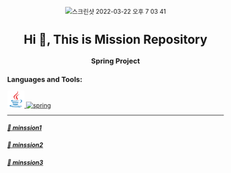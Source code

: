 <p align="center"><img width="779" alt="스크린샷 2022-03-22 오후 7 03 41" src="https://user-images.githubusercontent.com/58392978/159465402-cf5b570b-6bb6-4773-953c-b00a90ef00e0.png"><p>

<h1 align="center">Hi 👋, This is Mission Repository</h1>
<h3 align="center">Spring Project</h3>

<h3 align="left">Languages and Tools:</h3>
<p align="left"> <a href="https://www.java.com" target="_blank" rel="noreferrer"> <img src="https://raw.githubusercontent.com/devicons/devicon/master/icons/java/java-original.svg" alt="java" width="40" height="40"/> </a> <a href="https://spring.io/" target="_blank" rel="noreferrer"> <img src="https://www.vectorlogo.zone/logos/springio/springio-icon.svg" alt="spring" width="40" height="40"/> </a> </p>

---

[<h5>🚀 minssion1</h5>](https://github.com/seominah/Spring_boot_Mission/blob/main/mission1/README.md)

[<h5>🚀 minssion2</h5>](https://github.com/seominah/Spring_boot_Mission/blob/main/mission2/README.md)

[<h5>🚀 minssion3</h5>](https://github.com/seominah/Spring_boot_Mission/blob/main/mission3/README.md)
